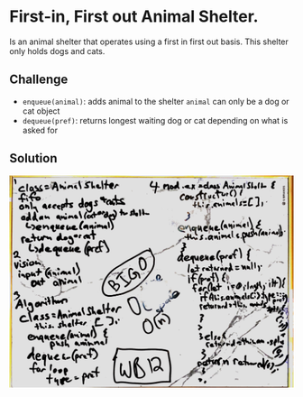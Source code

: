 # First-in, First out Animal Shelter.
Is an animal shelter that operates using a first in first out basis.  This shelter only holds dogs and cats.  

## Challenge
* `enqueue(animal)`: adds animal to the shelter `animal` can only be a dog or cat object
* `dequeue(pref)`: returns longest waiting dog or cat depending on what is asked for

## Solution
![whiteboard](assets/fifo_animal_shelter.jpg)
